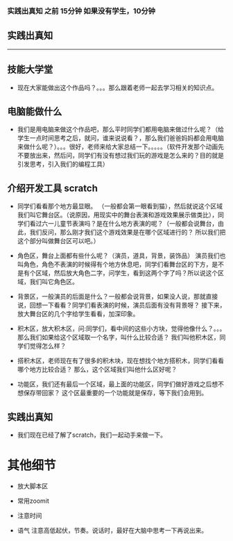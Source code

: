 
### 实践出真知  之前   15分钟   如果没有学生，10分钟

## 实践出真知

----------------------------------------------------
## 技能大学堂
* 现在大家能做出这个作品吗？。。。那么跟着老师一起去学习相关的知识点。

## 电脑能做什么
* 我们是用电脑来做这个作品吧，那么平时同学们都用电脑来做过什么呢？（给学生一点时间思考之后，就问，谁来说说看？，那么我们爸爸妈妈都会用电脑来做什么呢？）。。。很好，老师来给大家总结一下。。。。。（软件开发那个动画先不要放出来，然后问，同学们有没有想过我们玩的游戏是怎么来的？目的就是引发思考，引入我们的编程工具）

## 介绍开发工具 scratch
* 同学们看看那个地方最显眼。  （一般都会第一眼看到猫），然后就说这个区域我们叫它舞台区。（说原因，用现实中的舞台表演和游戏效果展示做类比），同学们看过六一儿童节表演吗？是在什么地方表演的呢？（一般都会说舞台，由此，我们反问，那么刚才我们这个游戏效果是在哪个区域进行的？   所以我们把这个部分叫做舞台区可以吧。）

* 角色区，舞台上面都有些什么呢？（演员，道具，背景，装饰品） 演员我们也叫角色，角色不表演的时候得有个地方休息吧，同学们看舞台区的下方，是不是有个区域，然后放大角色二字，问学生，看到这两个字了吗？所以说这个区域，我们叫它角色区。

* 背景区，一般演员的后面是什么？一般都会说背景，如果没人说，那就直接说，回想一下看看？同学们看表演的时候，演员后面有没有背景呀？  接下来，放大舞台区的几个字给学生看看，加深印象。

* 积木区，放大积木区，问:同学们，看中间的这些小方块，觉得他像什么？。。。那么我们如果给这个区域取一个名字，叫什么比较合适？   我们叫他积木区，同学们觉得怎么样？

* 搭积木区，老师现在有了很多的积木块，现在想找个地方搭积木，同学们看看哪个地方比较合适？  那么，这个区域我们叫他什么区好呢？  

* 功能区，我们还有最后一个区域，最上面的功能区，同学们做好游戏之后想不想保存带回家？ 这个区最重要的一个功能就是保存，等下我们会用到。

## 实践出真知 
* 我们现在已经了解了scratch，我们一起动手来做一下。

# 其他细节
* 放大脚本区
* 常用zoomit
* 注意时间

* 语气 注意高低起伏，节奏。说话时，最好在大脑中思考一下再说出来。
